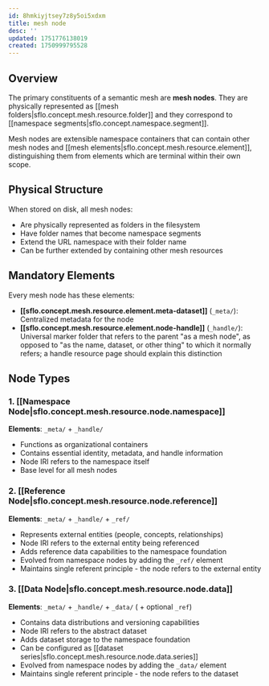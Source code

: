 ```yaml
---
id: 8hmkiyjtsey7z8y5oi5xdxm
title: mesh node
desc: ''
updated: 1751776138019
created: 1750999795528
---
```


## Overview

The primary constituents of a semantic mesh are **mesh nodes**. They are physically represented as [[mesh folders|sflo.concept.mesh.resource.folder]] and they correspond to [[namespace segments|sflo.concept.namespace.segment]].

Mesh nodes are extensible namespace containers that can contain other mesh nodes and [[mesh elements|sflo.concept.mesh.resource.element]], distinguishing them from elements which are terminal within their own scope.

## Physical Structure

When stored on disk, all mesh nodes:
- Are physically represented as folders in the filesystem
- Have folder names that become namespace segments
- Extend the URL namespace with their folder name
- Can be further extended by containing other mesh resources

## Mandatory Elements

Every mesh node has these elements:

- **[[sflo.concept.mesh.resource.element.meta-dataset]]** (`_meta/`): Centralized metadata for the node
- **[[sflo.concept.mesh.resource.element.node-handle]]** (`_handle/`): Universal marker folder that refers to the parent "as a mesh node", as opposed to "as the name, dataset, or other thing" to which it normally refers; a handle resource page should explain this distinction

## Node Types

### 1. [[Namespace Node|sflo.concept.mesh.resource.node.namespace]]
**Elements**: `_meta/` + `_handle/`
- Functions as organizational containers
- Contains essential identity, metadata, and handle information
- Node IRI refers to the namespace itself
- Base level for all mesh nodes

### 2. [[Reference Node|sflo.concept.mesh.resource.node.reference]]
**Elements**: `_meta/` + `_handle/` + `_ref/`
- Represents external entities (people, concepts, relationships)
- Node IRI refers to the external entity being referenced
- Adds reference data capabilities to the namespace foundation
- Evolved from namespace nodes by adding the `_ref/` element
- Maintains single referent principle - the node refers to the external entity

### 3. [[Data Node|sflo.concept.mesh.resource.node.data]]
**Elements**: `_meta/` + `_handle/` + `_data/` ( + optional `_ref`)
- Contains data distributions and versioning capabilities
- Node IRI refers to the abstract dataset
- Adds dataset storage to the namespace foundation
- Can be configured as [[dataset series|sflo.concept.mesh.resource.node.data.series]]
- Evolved from namespace nodes by adding the `_data/` element
- Maintains single referent principle - the node refers to the dataset
